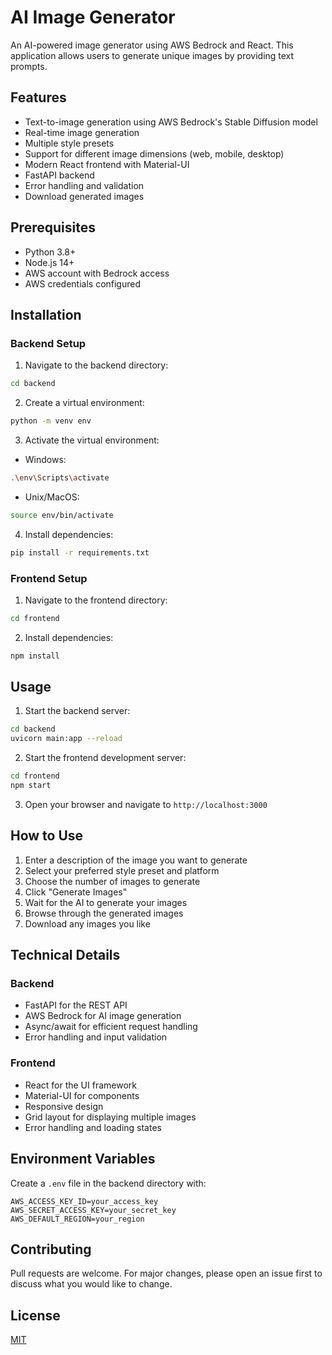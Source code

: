 # AI Image Generator

An AI-powered image generator using AWS Bedrock and React. This application allows users to generate unique images by providing text prompts.

## Features

- Text-to-image generation using AWS Bedrock's Stable Diffusion model
- Real-time image generation
- Multiple style presets
- Support for different image dimensions (web, mobile, desktop)
- Modern React frontend with Material-UI
- FastAPI backend
- Error handling and validation
- Download generated images

## Prerequisites

- Python 3.8+
- Node.js 14+
- AWS account with Bedrock access
- AWS credentials configured

## Installation

### Backend Setup

1. Navigate to the backend directory:

```bash
cd backend
```

2. Create a virtual environment:

```bash
python -m venv env
```

3. Activate the virtual environment:

- Windows:

```bash
.\env\Scripts\activate
```

- Unix/MacOS:

```bash
source env/bin/activate
```

4. Install dependencies:

```bash
pip install -r requirements.txt
```

### Frontend Setup

1. Navigate to the frontend directory:

```bash
cd frontend
```

2. Install dependencies:

```bash
npm install
```

## Usage

1. Start the backend server:

```bash
cd backend
uvicorn main:app --reload
```

2. Start the frontend development server:

```bash
cd frontend
npm start
```

3. Open your browser and navigate to `http://localhost:3000`

## How to Use

1. Enter a description of the image you want to generate
2. Select your preferred style preset and platform
3. Choose the number of images to generate
4. Click "Generate Images"
5. Wait for the AI to generate your images
6. Browse through the generated images
7. Download any images you like

## Technical Details

### Backend

- FastAPI for the REST API
- AWS Bedrock for AI image generation
- Async/await for efficient request handling
- Error handling and input validation

### Frontend

- React for the UI framework
- Material-UI for components
- Responsive design
- Grid layout for displaying multiple images
- Error handling and loading states

## Environment Variables

Create a `.env` file in the backend directory with:

```
AWS_ACCESS_KEY_ID=your_access_key
AWS_SECRET_ACCESS_KEY=your_secret_key
AWS_DEFAULT_REGION=your_region
```

## Contributing

Pull requests are welcome. For major changes, please open an issue first to discuss what you would like to change.

## License

[MIT](https://choosealicense.com/licenses/mit/)
